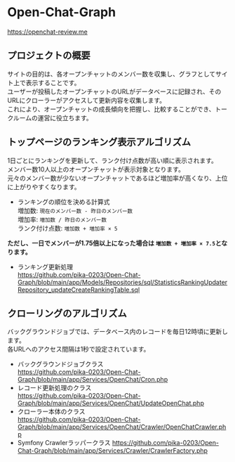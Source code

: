 # Open-Chat-Graph
https://openchat-review.me

## プロジェクトの概要
サイトの目的は、各オープンチャットのメンバー数を収集し、グラフとしてサイト上で表示することです。  
ユーザーが投稿したオープンチャットのURLがデータベースに記録され、そのURLにクローラーがアクセスして更新内容を収集します。  
これにより、オープンチャットの成長傾向を把握し、比較することができ、トークルームの運営に役立ちます。　　

## トップページのランキング表示アルゴリズム
1日ごとにランキングを更新して、ランク付け点数が高い順に表示されます。  
メンバー数10人以上のオープンチャットが表示対象となります。  
元々のメンバー数が少ないオープンチャットであるほど増加率が高くなり、上位に上がりやすくなります。  

* ランキングの順位を決める計算式  
増加数: `現在のメンバー数 - 昨日のメンバー数`  
増加率: `増加数 / 昨日のメンバー数`  
ランク付け点数: `増加数 + 増加率 × 5`
 
**ただし、一日でメンバーが1.75倍以上になった場合は `増加数 + 増加率 × 7.5`となります。**

* ランキング更新処理  
https://github.com/pika-0203/Open-Chat-Graph/blob/main/app/Models/Repositories/sql/StatisticsRankingUpdaterRepository_updateCreateRankingTable.sql

## クローリングのアルゴリズム
バックグラウンドジョブでは、データベース内のレコードを毎日12時頃に更新します。  
各URLへのアクセス間隔は1秒で設定されています。  

* バックグラウンドジョブクラス  
https://github.com/pika-0203/Open-Chat-Graph/blob/main/app/Services/OpenChat/Cron.php
* レコード更新処理のクラス  
https://github.com/pika-0203/Open-Chat-Graph/blob/main/app/Services/OpenChat/UpdateOpenChat.php
* クローラー本体のクラス  
https://github.com/pika-0203/Open-Chat-Graph/blob/main/app/Services/OpenChat/Crawler/OpenChatCrawler.php
* Symfony Crawlerラッパークラス
https://github.com/pika-0203/Open-Chat-Graph/blob/main/app/Services/Crawler/CrawlerFactory.php
